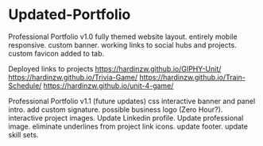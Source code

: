 # Updated-Portfolio
Professional Portfolio v1.0
fully themed website layout.
entirely mobile responsive.
custom banner.
working links to social hubs and projects.
custom favicon added to tab.

Deployed links to projects
https://hardinzw.github.io/GIPHY-Unit/
https://hardinzw.github.io/Trivia-Game/
https://hardinzw.github.io/Train-Schedule/
https://hardinzw.github.io/unit-4-game/

Professional Portfolio v1.1 (future updates)
css interactive banner and panel intro.
add custom signature. possible business logo (Zero Hour?).
interactive project images.
Update Linkedin profile.
Update professional image.
eliminate underlines from project link icons.
update footer.
update skill sets.


